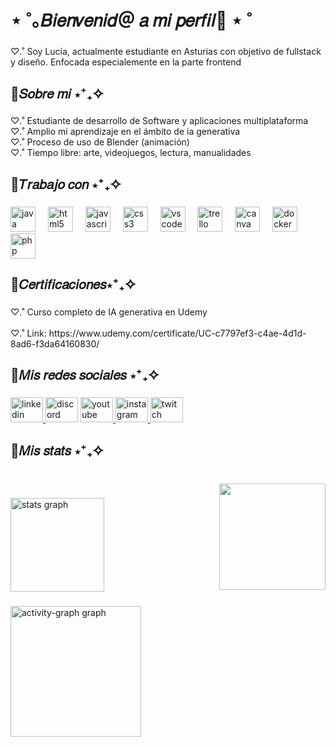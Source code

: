 <h1 align="left">⋆ ˚｡𝐵𝑖𝑒𝑛𝑣𝑒𝑛𝑖𝑑＠ 𝑎 𝑚𝑖 𝑝𝑒𝑟𝑓𝑖𝑙👋 ⋆ ˚</h1>

###

<p align="left">♡.˚ Soy Lucía, actualmente estudiante en Asturias con objetivo de fullstack y diseño. Enfocada especialemente en la parte frontend</p>

###

<h2 align="left">🍓𝑆𝑜𝑏𝑟𝑒 𝑚𝑖 ⋆⁺₊✧</h2>

###

<p align="left">♡.˚ Estudiante de desarrollo de Software y aplicaciones multiplataforma<br>♡.˚ Amplio mi aprendizaje en el ámbito de ia generativa<br>♡.˚ Proceso de uso de Blender (animación) <br>♡.˚ Tiempo libre: arte, videojuegos, lectura, manualidades</p>

###

<h2 align="left">🍓𝑇𝑟𝑎𝑏𝑎𝑗𝑜 𝑐𝑜𝑛 ⋆⁺₊✧</h2>

###

<div align="left">
  <img src="https://cdn.jsdelivr.net/gh/devicons/devicon/icons/java/java-original.svg" height="40" alt="java logo"  />
  <img width="12" />
  <img src="https://cdn.jsdelivr.net/gh/devicons/devicon/icons/html5/html5-original.svg" height="40" alt="html5 logo"  />
  <img width="12" />
  <img src="https://cdn.jsdelivr.net/gh/devicons/devicon/icons/javascript/javascript-original.svg" height="40" alt="javascript logo"  />
  <img width="12" />
  <img src="https://cdn.jsdelivr.net/gh/devicons/devicon/icons/css3/css3-original.svg" height="40" alt="css3 logo"  />
  <img width="12" />
  <img src="https://cdn.jsdelivr.net/gh/devicons/devicon/icons/vscode/vscode-original.svg" height="40" alt="vscode logo"  />
  <img width="12" />
  <img src="https://cdn.jsdelivr.net/gh/devicons/devicon/icons/trello/trello-plain.svg" height="40" alt="trello logo"  />
  <img width="12" />
  <img src="https://cdn.jsdelivr.net/gh/devicons/devicon/icons/canva/canva-original.svg" height="40" alt="canva logo"  />
  <img width="12" />
  <img src="https://cdn.jsdelivr.net/gh/devicons/devicon/icons/docker/docker-original.svg" height="40" alt="docker logo"  />
  <img width="12" />
  <img src="https://cdn.jsdelivr.net/gh/devicons/devicon/icons/php/php-original.svg" height="40" alt="php logo"  />
</div>

###

<h2 align="left">🍓𝐶𝑒𝑟𝑡𝑖𝑓𝑖𝑐𝑎𝑐𝑖𝑜𝑛𝑒𝑠⋆⁺₊✧</h2>

###

<p align="left">♡.˚ Curso completo de IA generativa en Udemy<br><br>♡.˚ Link: https://www.udemy.com/certificate/UC-c7797ef3-c4ae-4d1d-8ad6-f3da64160830/</p>

###

<h2 align="left">🍓𝑀𝑖𝑠 𝑟𝑒𝑑𝑒𝑠 𝑠𝑜𝑐𝑖𝑎𝑙𝑒𝑠 ⋆⁺₊✧</h2>

###

<div align="left">
  <a href="https://www.linkedin.com/me?trk=p_mwlite_feed-secondary_nav" target="_blank">
    <img src="https://raw.githubusercontent.com/maurodesouza/profile-readme-generator/master/src/assets/icons/social/linkedin/default.svg" width="52" height="40" alt="linkedin logo"  />
  </a>
  <img src="https://raw.githubusercontent.com/maurodesouza/profile-readme-generator/master/src/assets/icons/social/discord/default.svg" width="52" height="40" alt="discord logo"  />
  <a href="https://www.youtube.com/@neol9568" target="_blank">
    <img src="https://raw.githubusercontent.com/maurodesouza/profile-readme-generator/master/src/assets/icons/social/youtube/default.svg" width="52" height="40" alt="youtube logo"  />
  </a>
  <a href="https://www.instagram.com/neo__054/" target="_blank">
    <img src="https://raw.githubusercontent.com/maurodesouza/profile-readme-generator/master/src/assets/icons/social/instagram/default.svg" width="52" height="40" alt="instagram logo"  />
  </a>
  <a href="https://www.twitch.tv/neo_l777" target="_blank">
    <img src="https://raw.githubusercontent.com/maurodesouza/profile-readme-generator/master/src/assets/icons/social/twitch/default.svg" width="52" height="40" alt="twitch logo"  />
  </a>
</div>

###

<h2 align="left">🌷𝑀𝑖𝑠 𝑠𝑡𝑎𝑡𝑠 ⋆⁺₊✧</h2>

###

<br clear="both">

<img align="right" height="170" src="https://i.pinimg.com/736x/46/4c/5f/464c5f9b26ac16b8a7043d2997b1ce68.jpg"  />

###

<div align="left">
  <img src="https://github-readme-stats.vercel.app/api?username=ntk26007&hide_title=false&hide_rank=false&show_icons=true&include_all_commits=true&count_private=true&disable_animations=false&theme=radical&locale=en&hide_border=false&order=1" height="150" alt="stats graph"  />
</div>

###

<div align="left">
  <img src="https://github-readme-activity-graph.vercel.app/graph?username=ntk26007&radius=16&theme=redical&area=true&order=5" height="209" alt="activity-graph graph"  />
</div>

###
